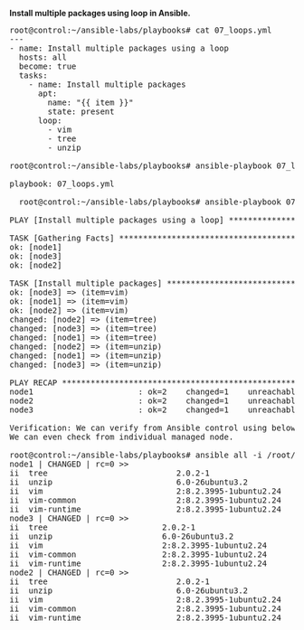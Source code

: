 **Install multiple packages using loop in Ansible.**

<pre>
root@control:~/ansible-labs/playbooks# cat 07_loops.yml
---
- name: Install multiple packages using a loop
  hosts: all
  become: true
  tasks:
    - name: Install multiple packages
      apt:
        name: "{{ item }}"
        state: present
      loop:
        - vim
        - tree
        - unzip

root@control:~/ansible-labs/playbooks# ansible-playbook 07_loops.yml -i /root/ansible-labs/hosts.ini --syntax-check

playbook: 07_loops.yml

  root@control:~/ansible-labs/playbooks# ansible-playbook 07_loops.yml -i /root/ansible-labs/hosts.ini

PLAY [Install multiple packages using a loop] **************************************************************************

TASK [Gathering Facts] *************************************************************************************************
ok: [node1]
ok: [node3]
ok: [node2]

TASK [Install multiple packages] ***************************************************************************************
ok: [node3] => (item=vim)
ok: [node1] => (item=vim)
ok: [node2] => (item=vim)
changed: [node2] => (item=tree)
changed: [node3] => (item=tree)
changed: [node1] => (item=tree)
changed: [node2] => (item=unzip)
changed: [node1] => (item=unzip)
changed: [node3] => (item=unzip)

PLAY RECAP *************************************************************************************************************
node1                      : ok=2    changed=1    unreachable=0    failed=0    skipped=0    rescued=0    ignored=0
node2                      : ok=2    changed=1    unreachable=0    failed=0    skipped=0    rescued=0    ignored=0
node3                      : ok=2    changed=1    unreachable=0    failed=0    skipped=0    rescued=0    ignored=0

Verification: We can verify from Ansible control using below Adhoc command that packages are installed on managed nodes as can be seen.
We can even check from individual managed node.

root@control:~/ansible-labs/playbooks# ansible all -i /root/ansible-labs/hosts.ini -m shell -a "dpkg -l | grep -E 'vim|tree|unzip'"
node1 | CHANGED | rc=0 >>
ii  tree                           2.0.2-1                                 amd64        displays an indented directory tree, in color
ii  unzip                          6.0-26ubuntu3.2                         amd64        De-archiver for .zip files
ii  vim                            2:8.2.3995-1ubuntu2.24                  amd64        Vi IMproved - enhanced vi editor
ii  vim-common                     2:8.2.3995-1ubuntu2.24                  all          Vi IMproved - Common files
ii  vim-runtime                    2:8.2.3995-1ubuntu2.24                  all          Vi IMproved - Runtime files
node3 | CHANGED | rc=0 >>
ii  tree                        2.0.2-1                                 amd64        displays an indented directory tree, in color
ii  unzip                       6.0-26ubuntu3.2                         amd64        De-archiver for .zip files
ii  vim                         2:8.2.3995-1ubuntu2.24                  amd64        Vi IMproved - enhanced vi editor
ii  vim-common                  2:8.2.3995-1ubuntu2.24                  all          Vi IMproved - Common files
ii  vim-runtime                 2:8.2.3995-1ubuntu2.24                  all          Vi IMproved - Runtime files
node2 | CHANGED | rc=0 >>
ii  tree                           2.0.2-1                                 amd64        displays an indented directory tree, in color
ii  unzip                          6.0-26ubuntu3.2                         amd64        De-archiver for .zip files
ii  vim                            2:8.2.3995-1ubuntu2.24                  amd64        Vi IMproved - enhanced vi editor
ii  vim-common                     2:8.2.3995-1ubuntu2.24                  all          Vi IMproved - Common files
ii  vim-runtime                    2:8.2.3995-1ubuntu2.24                  all          Vi IMproved - Runtime files

</pre>
